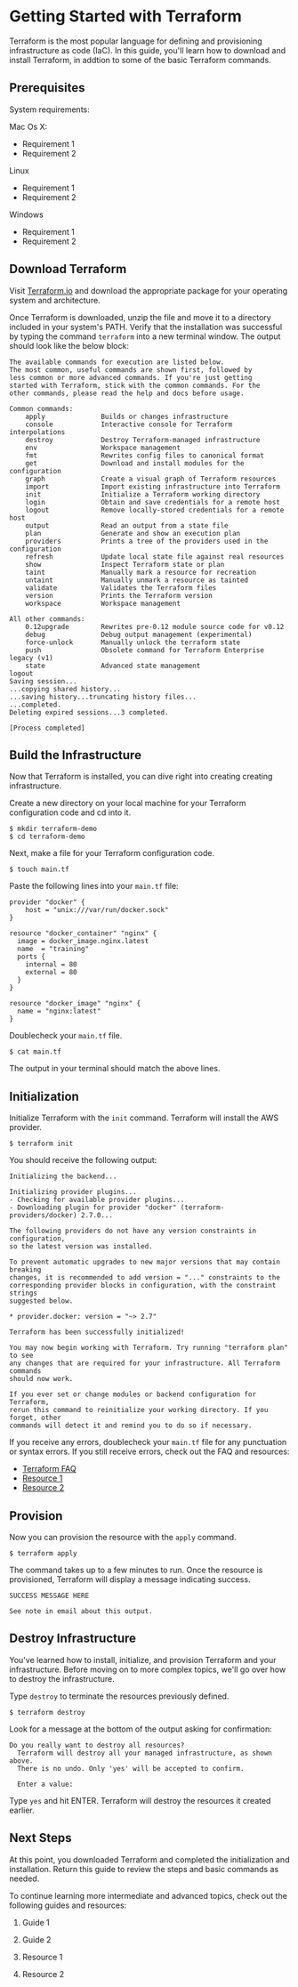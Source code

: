 # Getting Started with Terraform

Terraform is the most popular language for defining and provisioning infrastructure as code (IaC). In this guide, you'll learn how to download and install Terraform, in addtion to some of the basic Terraform commands.

## Prerequisites

System requirements:

Mac Os X:
* Requirement 1
* Requirement 2

Linux
* Requirement 1
* Requirement 2

Windows
* Requirement 1
* Requirement 2

## Download Terraform

Visit [Terraform.io](https://www.terraform.io/downloads.html) and download the appropriate package for your operating system and architecture.

Once Terraform is downloaded, unzip the file and move it to a directory included in your system's PATH. Verify that the installation was successful by typing the command `terraform` into a new terminal window. The output should look like the below block:

``` 
The available commands for execution are listed below.
The most common, useful commands are shown first, followed by
less common or more advanced commands. If you're just getting
started with Terraform, stick with the common commands. For the
other commands, please read the help and docs before usage.

Common commands:
    apply              Builds or changes infrastructure
    console            Interactive console for Terraform interpolations
    destroy            Destroy Terraform-managed infrastructure
    env                Workspace management
    fmt                Rewrites config files to canonical format
    get                Download and install modules for the configuration
    graph              Create a visual graph of Terraform resources
    import             Import existing infrastructure into Terraform
    init               Initialize a Terraform working directory
    login              Obtain and save credentials for a remote host
    logout             Remove locally-stored credentials for a remote host
    output             Read an output from a state file
    plan               Generate and show an execution plan
    providers          Prints a tree of the providers used in the configuration
    refresh            Update local state file against real resources
    show               Inspect Terraform state or plan
    taint              Manually mark a resource for recreation
    untaint            Manually unmark a resource as tainted
    validate           Validates the Terraform files
    version            Prints the Terraform version
    workspace          Workspace management

All other commands:
    0.12upgrade        Rewrites pre-0.12 module source code for v0.12
    debug              Debug output management (experimental)
    force-unlock       Manually unlock the terraform state
    push               Obsolete command for Terraform Enterprise legacy (v1)
    state              Advanced state management
logout
Saving session...
...copying shared history...
...saving history...truncating history files...
...completed.
Deleting expired sessions...3 completed.

[Process completed]
```


## Build the Infrastructure

Now that Terraform is installed, you can dive right into creating creating infrastructure. 

Create a new directory on your local machine for your Terraform configuration code and cd into it.

```shell
$ mkdir terraform-demo
$ cd terraform-demo
```

Next, make a file for your Terraform configuration code.

```shell
$ touch main.tf
```

Paste the following lines into your `main.tf` file:

```hcl
provider "docker" {
    host = "unix:///var/run/docker.sock"
}

resource "docker_container" "nginx" {
  image = docker_image.nginx.latest
  name  = "training"
  ports {
    internal = 80
    external = 80
  }
}

resource "docker_image" "nginx" {
  name = "nginx:latest"
}
```
Doublecheck your `main.tf` file.

```shell
$ cat main.tf
```
The output in your terminal should match the above lines.


## Initialization

Initialize Terraform with the `init` command. Terraform will install the AWS provider. 

```shell
$ terraform init
```
You should receive the following output:

```hcl
Initializing the backend...
 
Initializing provider plugins...
- Checking for available provider plugins...
- Downloading plugin for provider "docker" (terraform-providers/docker) 2.7.0...
 
The following providers do not have any version constraints in configuration,
so the latest version was installed.
 
To prevent automatic upgrades to new major versions that may contain breaking
changes, it is recommended to add version = "..." constraints to the
corresponding provider blocks in configuration, with the constraint strings
suggested below.
 
* provider.docker: version = "~> 2.7"
 
Terraform has been successfully initialized!
 
You may now begin working with Terraform. Try running "terraform plan" to see
any changes that are required for your infrastructure. All Terraform commands
should now work.
 
If you ever set or change modules or backend configuration for Terraform,
rerun this command to reinitialize your working directory. If you forget, other
commands will detect it and remind you to do so if necessary.
```
If you receive any errors, doublecheck your `main.tf` file for any punctuation or syntax errors. If you still receive errors, check out the FAQ and resources:

* [Terraform FAQ](faketerraformfaq.ed)
* [Resource 1](faketerraformresource1.ed)
* [Resource 2](faketerraformresource2.ed)

## Provision

Now you can provision the resource with the `apply` command.

```shell
$ terraform apply
```

The command takes up to a few minutes to run. Once the resource is provisioned, Terraform will display a message indicating success.

```hcl
SUCCESS MESSAGE HERE

See note in email about this output.
```

## Destroy Infrastructure

You've learned how to install, initialize, and provision Terraform and your infrastructure. Before moving on to more complex topics, we'll go over how to destroy the infrastructure.

Type `destroy` to terminate the resources previously defined.

```shell
$ terraform destroy
```

Look for a message at the bottom of the output asking for confirmation: 

```shell
Do you really want to destroy all resources?
  Terraform will destroy all your managed infrastructure, as shown above.
  There is no undo. Only 'yes' will be accepted to confirm.
 
  Enter a value: 
```

Type `yes` and hit ENTER. Terraform will destroy the resources it created earlier.

## Next Steps

At this point, you downloaded Terraform and completed the initialization and installation. Return this guide to review the steps and basic commands as needed.

To continue learning more intermediate and advanced topics, check out the following guides and resources:
1. Guide 1
2. Guide 2

1. Resource 1
2. Resource 2
